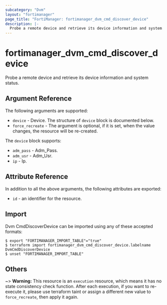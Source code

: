```yaml
---
subcategory: "Dvm"
layout: "fortimanager"
page_title: "FortiManager: fortimanager_dvm_cmd_discover_device"
description: |-
  Probe a remote device and retrieve its device information and system status.
---
```


# fortimanager_dvm_cmd_discover_device
Probe a remote device and retrieve its device information and system status.

## Argument Reference


The following arguments are supported:


* `device` - Device. The structure of `device` block is documented below.
* `force_recreate` - The argument is optional, if it is set, when the value changes, the resource will be re-created.

The `device` block supports:

* `adm_pass` - Adm_Pass.
* `adm_usr` - Adm_Usr.
* `ip` - Ip.


## Attribute Reference

In addition to all the above arguments, the following attributes are exported:
* `id` - an identifier for the resource.

## Import

Dvm CmdDiscoverDevice can be imported using any of these accepted formats:
```
$ export "FORTIMANAGER_IMPORT_TABLE"="true"
$ terraform import fortimanager_dvm_cmd_discover_device.labelname DvmCmdDiscoverDevice
$ unset "FORTIMANAGER_IMPORT_TABLE"
```

## Others

~> **Warning:** This resource is an `execution` resource, which means it has no state consistency check function. After each execution, if you want to re-execute it, please use terraform taint or assign a different new value to `force_recreate`, then apply it again.
